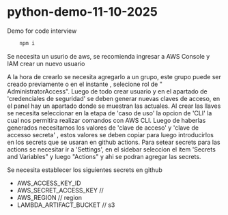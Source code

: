 # python-demo-11-10-2025
Demo for code interview 


```bash
    npm i
```

Se necesita un usurio de aws, se recomienda ingresar a AWS Console y IAM  crear un nuevo usuario

A la hora de crearlo se necesita agregarlo a un grupo, este grupo puede ser creado previamente o en el instante , selecione rol de "	
AdministratorAccess". Luego de todo crear usuario y en el apartado de 'credenciales de seguridad' se deben generar nuevas claves de acceso, en el panel hay un apartado donde se muestran las actuales. Al crear las llaves se necesita seleccionar en la etapa de 'caso de uso' la opcion de 'CLI' la cual nos permitira realizar comandos con AWS CLI. Luego de haberlas generados necesitamos los valores de 'clave de acceso' y 'clave de accesso secreta' , estos valores se deben copiar para luego introducirlos en los secrets que se usaran en github actions. Para setear secrets para las actions se necesitar ir a 'Settings', en el sidebar seleccion el item 'Secrets and Variables" y luego "Actions"  y ahi se podran agregar las secrets.




Se necesita establecer los siguientes secrets en github

- AWS_ACCESS_KEY_ID
- AWS_SECRET_ACCESS_KEY // 
- AWS_REGION // region
- LAMBDA_ARTIFACT_BUCKET // s3 